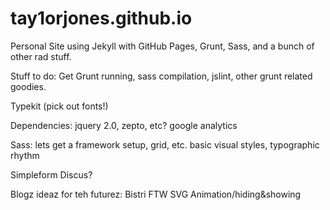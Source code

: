 tay1orjones.github.io
=====================

Personal Site using Jekyll with GitHub Pages, Grunt, Sass, and a bunch of other rad stuff.

Stuff to do:
Get Grunt running,
sass compilation,
jslint,
other grunt related goodies.

Typekit (pick out fonts!)

Dependencies:
	jquery 2.0, zepto, etc?
	google analytics

Sass:
	lets get a framework setup, grid, etc.
	basic visual styles,
	typographic rhythm

Simpleform
Discus?

Blogz ideaz for teh futurez:
Bistri FTW
SVG Animation/hiding&showing